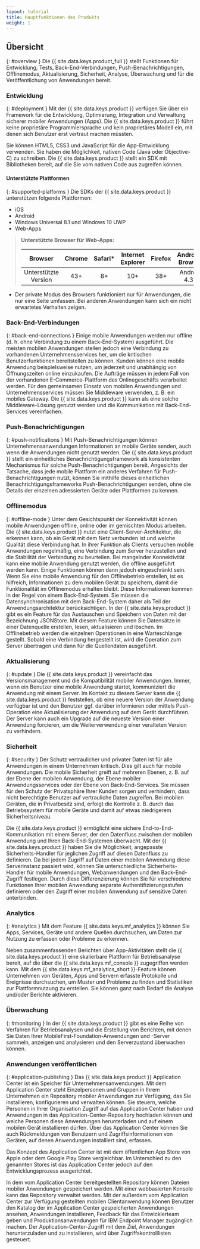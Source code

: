 ```yaml
---
layout: tutorial
title: Hauptfunktionen des Produkts
weight: 1
---
```

<!-- NLS_CHARSET=UTF-8 -->
## Übersicht
{: #overview }
Die {{ site.data.keys.product_full }}
stellt Funktionen für Entwicklung, Tests,
Back-End-Verbindungen, Push-Benachrichtigungen, Offlinemodus, Aktualisierung, Sicherheit, Analyse, Überwachung und für die Veröffentlichung von Anwendungen
bereit.

### Entwicklung
{: #deployment }
Mit der {{ site.data.keys.product }}
verfügen Sie über ein Framework
für die Entwicklung, Optimierung, Integration und Verwaltung sicherer mobiler Anwendungen (Apps). Die {{ site.data.keys.product }}
führt keine
proprietäre Programmiersprache und kein proprietäres Modell ein, mit denen sich Benutzer erst vertraut machen müssten. 

Sie können HTML5, CSS3 und JavaScript für die App-Entwicklung verwenden.
Sie haben die Möglichkeit,
nativen Code
(Java oder Objective-C) zu schreiben. Die
{{ site.data.keys.product }}
stellt ein SDK mit Bibliotheken bereit, auf die Sie vom nativen Code aus
zugreifen können.

#### Unterstützte Plattformen
{: #supported-platforms }
Die SDKs der {{ site.data.keys.product }} unterstützen folgende Plattformen: 

* iOS
* Android
* Windows Universal 8.1 und Windows 10 UWP
* Web-Apps

> **Unterstützte Browser für Web-Apps:**
> 
> |      Browser      | Chrome | Safari* | Internet Explorer | Firefox | Android-Browser |
> |:-----------------:|:------:|:-------:|:-----------------:|:-------:|:---------------:|
> | Unterstützte Version |   43+  |    8+   |        10+        |   38+   |   Android 4.3+  |

* Der private Modus des Browsers funktioniert nur für Anwendungen, die nur eine Seite umfassen. Bei anderen Anwendungen kann sich ein nicht erwartetes Verhalten zeigen. 

### Back-End-Verbindungen
{: #back-end-connections }
Einige mobile Anwendungen werden nur offline (d. h. ohne Verbindung zu einem Back-End-System) ausgeführt.
Die meisten mobilen Anwendungen stellen jedoch eine Verbindung zu vorhandenen Unternehmensservices her, um die kritischen Benutzerfunktionen bereitstellen
zu können. Kunden können eine mobile Anwendung beispielsweise nutzen, um jederzeit und unabhängig von Öffnungszeiten online einzukaufen. Die Aufträge müssen in jedem Fall von der vorhandenen
E-Commerce-Plattform des Onlinegeschäfts verarbeitet werden. Für den gemeinsamen Einsatz von mobilen Anwendungen und Unternehmensservices
müssen Sie Middleware verwenden, z. B. ein mobiles Gateway. Die
{{ site.data.keys.product }}
kann als eine solche
Middleware-Lösung genutzt werden und die Kommunikation mit Back-End-Services vereinfachen.

### Push-Benachrichtigungen
{: #push-notifications }
Mit Push-Benachrichtigungen können Unternehmensanwendungen Informationen an mobile Geräte senden, auch wenn die
Anwendungen nicht genutzt werden. Die
{{ site.data.keys.product }}
stellt ein einheitliches
Benachrichtigungsframework als konsistenten Mechanismus für solche Push-Benachrichtigungen bereit. Angesichts der Tatsache, dass jede mobile Plattform ein anderes
Verfahren für Push-Benachrichtigungen nutzt, können Sie mithilfe dieses einheitlichen Benachrichtigungsframeworks
Push-Benachrichtigungen senden, ohne die Details der einzelnen adressierten Geräte oder Plattformen zu kennen.

### Offlinemodus
{: #offline-mode }
Unter dem Gesichtspunkt der Konnektivität können mobile Anwendungen offline, online oder im gemischten Modus
arbeiten. Die
{{ site.data.keys.product }} nutzt eine Client-Server-Architektur, die
erkennen kann, ob ein Gerät mit dem Netz verbunden ist und welche Qualität diese Verbindung hat. In ihrer Funktion als Clients versuchen
mobile Anwendungen
regelmäßig, eine Verbindung zum Server herzustellen und die Stabilität der Verbindung zu beurteilen. Bei mangelnder Konnektivität kann eine mobile Anwendung genutzt werden,
die offline ausgeführt werden kann. Einige Funktionen können dann jedoch eingeschränkt sein. Wenn Sie eine mobile Anwendung für den Offlinebetrieb erstellen, ist es hilfreich, Informationen zu dem mobilen Gerät
zu speichern, damit die Funktionalität im Offlinemodus erhalten bleibt. Diese Informationen kommen in der Regel von einem Back-End-System.
Sie müssen die Datensynchronisation mit dem Back-End-System daher als Teil der Anwendungsarchitektur berücksichtigen. In der
{{ site.data.keys.product }} gibt es ein Feature für
das Austauschen und Speichern von Daten
mit der Bezeichnung
JSONStore.
Mit diesem
Feature können Sie Datensätze in einer Datenquelle erstellen, lesen, aktualisieren und löschen. Im Offlinebetrieb werden die einzelnen Operationen
in eine Warteschlange gestellt.
Sobald eine Verbindung hergestellt ist, wird die Operation zum Server übertragen und dann für die Quellendaten ausgeführt.

### Aktualisierung
{: #update }
Die {{ site.data.keys.product }} vereinfacht das Versionsmanagement und die Kompatibilität
mobiler Anwendungen. Immer, wenn ein Benutzer eine mobile Anwendung startet, kommuniziert die Anwendung mit einem Server. Im Kontakt zu diesem Server kann die {{ site.data.keys.product }} feststellen, ob eine neuere
Version der Anwendung verfügbar ist und den Benutzer ggf. darüber informieren oder mittels Push-Operation eine Aktualisierung der Anwendung auf dem Gerät
durchführen.
Der Server kann auch ein Upgrade auf die neueste Version einer Anwendung forcieren, um die Weiterverwendung einer veralteten
Version zu verhindern.

### Sicherheit
{: #security }
Der Schutz vertraulicher und privater Daten ist für alle Anwendungen in einem Unternehmen kritisch. Dies gilt
auch für mobile Anwendungen. Die mobile Sicherheit greift auf mehreren Ebenen, z. B. auf der Ebene der mobilen Anwendung, der Ebene mobiler Anwendungsservices oder
der Ebene von Back-End-Services. Sie müssen für den Schutz der Privatsphäre Ihrer Kunden sorgen und verhindern, dass nicht berechtigte Benutzer
auf vertrauliche Daten zugreifen. Bei mobilen Geräten, die in Privatbesitz sind, erfolgt die Kontrolle z. B. durch das Betriebssystem für mobile Geräte und
damit auf etwas niedrigerem Sicherheitsniveau.

Die
{{ site.data.keys.product }} ermöglicht eine
sichere End-to-End-Kommunikation mit einem Server, der den Datenfluss zwischen der mobilen Anwendung und Ihren Back-End-Systemen überwacht. Mit der
{{ site.data.keys.product }} haben Sie die Möglichkeit,
angepasste Sicherheits-Handler für jeglichen Zugriff auf diesen Datenfluss zu definieren. Da bei jedem Zugriff auf Daten einer mobilen Anwendung diese Serverinstanz passiert wird, können Sie unterschiedliche Sicherheits-Handler für mobile Anwendungen, Webanwendungen
und den Back-End-Zugriff festlegen.
Durch diese Differenzierung können Sie für verschiedene Funktionen Ihrer mobilen Anwendung separate Authentifizierungsstufen
definieren oder den Zugriff einer mobilen Anwendung auf sensitive Daten unterbinden.

### Analytics
{: #analytics }
Mit dem Feature {{ site.data.keys.mf_analytics }} können Sie Apps, Services, Geräte und andere Quellen durchsuchen, um Daten zur Nutzung
zu erfassen oder Probleme zu erkennen.

Neben zusammenfassenden Berichten über App-Aktivitäten stellt
die {{ site.data.keys.product }} eine skalierbare Plattform für Betriebsanalyse bereit, auf die
über die {{ site.data.keys.mf_console }} zugegriffen werden kann.
Mit dem {{ site.data.keys.mf_analytics_short }}-Feature können Unternehmen
von Geräten, Apps und Servern erfasste Protokolle und Ereignisse durchsuchen, um Muster und Probleme zu finden und Statistiken zur Plattformnutzung
zu erstellen. Sie können ganz nach Bedarf die Analyse und/oder Berichte aktivieren.

### Überwachung
{: #monitoring }
In der {{ site.data.keys.product }} gibt es eine Reihe
von Verfahren für Betriebsanalysen und die Erstellung von Berichten, mit denen Sie Daten
Ihrer
MobileFirst-Foundation-Anwendungen und -Server sammeln, anzeigen und analysieren und den Serverzustand
überwachen können. 

### Anwendungen veröffentlichen
{: #application-publishing }
Das {{ site.data.keys.product }} Application Center
ist ein Speicher für Unternehmensanwendungen. Mit dem Application Center
steht Einzelpersonen und Gruppen in Ihrem Unternehmen ein Repository mobiler Anwendungen zur Verfügung, das Sie installieren, konfigurieren und verwalten
können. Sie steuern, welche Personen in Ihrer Organisation Zugriff auf das Application
Center haben und Anwendungen in das Application-Center-Repository hochladen können und
welche Personen diese Anwendungen herunterladen und auf einem mobilen Gerät installieren dürfen.
Über das Application Center können Sie auch Rückmeldungen von
Benutzern und Zugriffsinformationen von Geräten, auf denen Anwendungen installiert sind, erfassen.

Das Konzept des Application Center ist mit dem öffentlichen
App Store von Apple oder dem Google Play Store vergleichbar. Im Unterschied zu den genannten Stores ist das Application Center jedoch
auf den Entwicklungsprozess ausgerichtet. 

In dem vom Application Center bereitgestellten Repository können Dateien mobiler Anwendungen gespeichert werden.
Mit einer webbasierten Konsole kann das Repository verwaltet werden. Mit der außerdem vom Application Center zur Verfügung gestellten mobilen Clientanwendung
können Benutzer den Katalog der im Application Center gespeicherten Anwendungen ansehen, Anwendungen installieren, Feedback für das Entwicklerteam geben und
Produktionsanwendungen für IBM Endpoint Manager zugänglich machen. Der
Application-Center-Zugriff mit dem Ziel, Anwendungen herunterzuladen und zu installieren, wird über Zugriffskontrolllisten gesteuert.
